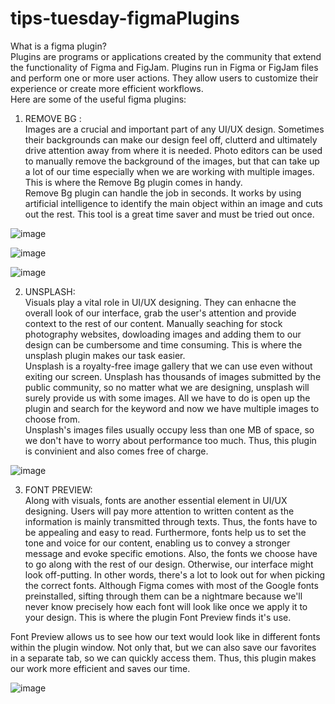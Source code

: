 # tips-tuesday-figmaPlugins
What is a figma plugin?<br/>
Plugins are programs or applications created by the community that extend the functionality of Figma and FigJam. Plugins run in Figma or FigJam files and perform one or more user actions. They allow users to customize their experience or create more efficient workflows.<br/>
Here are some of the useful figma plugins:

1) REMOVE BG :<br/>
Images are a crucial and important part of any UI/UX design. Sometimes their backgrounds can make our design feel off, clutterd and ultimately drive attention away from where it is needed. Photo editors can be used to manually remove the background of the images, but that can take up a lot of our time especially when we are working with multiple images. This is where the Remove Bg plugin comes in handy. <br/> 
Remove Bg plugin can handle the job in seconds. It works by using artificial intelligence to identify the main object within an image and cuts out the rest. This tool is a great time saver and must be tried out once.<br/>

![image](https://user-images.githubusercontent.com/90615759/182789136-d82a4eb8-cb40-42a9-8fb3-fadb09e1fd81.png)<br/>

![image](https://user-images.githubusercontent.com/90615759/182788844-8513fdbe-c89e-45eb-80dd-f95e1ae89691.png)<br/>

![image](https://user-images.githubusercontent.com/90615759/182788864-c575efbc-a7b7-4a46-9c20-e1ec7762d5b9.png)

2) UNSPLASH:<br/>
Visuals play a vital role in UI/UX designing. They can enhacne the overall look of our interface, grab the user's attention and provide context to the rest of our content. Manually seaching for stock photography websites, dowloading images and adding them to our design can be cumbersome and time consuming. This is where the unsplash plugin makes our task easier. <br/>
Unsplash is a royalty-free image gallery that we can use even without exiting our screen. Unsplash has thousands of images submitted by the public community, so no matter what we are designing, unsplash will surely provide us with some images. All we have to do is open up the plugin and search for the keyword and now we have multiple images to choose from. <br/>
Unsplash's images files usually occupy less than one MB of space, so we don't have to worry about performance too much.  Thus, this plugin is convinient and also comes free of charge.  <br/>

![image](https://user-images.githubusercontent.com/90615759/182791020-a0775c98-7bc6-4cdc-8a5d-c738582d6177.png)

3) FONT PREVIEW: <br/>
Along with visuals, fonts are another essential element in UI/UX designing. Users will pay more attention to written content as the information is mainly transmitted through texts.
Thus, the fonts have to be appealing and easy to read. Furthermore, fonts help us to set the tone and voice for our content, enabling us to convey a stronger message and evoke specific emotions. Also, the fonts we choose have to go along with the rest of our design. Otherwise, our interface might look off-putting.
In other words, there's a lot to look out for when picking the correct fonts. Although Figma comes with most of the Google fonts preinstalled, sifting through them can be a nightmare because we'll never know precisely how each font will look like once we apply it to your design.
This is where the plugin Font Preview finds it's use. <br/>

Font Preview allows us to see how our text would look like in different fonts within the plugin window. Not only that, but we can also save our favorites in a separate tab, so we can quickly access them. Thus, this plugin makes our work more efficient and saves our time.<br/>

![image](https://user-images.githubusercontent.com/90615759/182834243-dac62a3f-af96-4122-9272-84f950c9832f.png)
